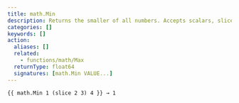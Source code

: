 ```yaml
---
title: math.Min
description: Returns the smaller of all numbers. Accepts scalars, slices, or both.
categories: []
keywords: []
action:
  aliases: []
  related:
    - functions/math/Max
  returnType: float64
  signatures: [math.Min VALUE...]
---
```


```go-html-template
{{ math.Min 1 (slice 2 3) 4 }} → 1
```

